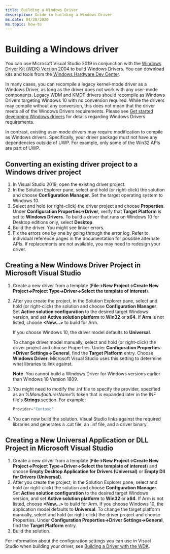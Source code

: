 ```yaml
---
title: Building a Windows Driver
description: Guide to building a Windows Driver
ms.date: 04/28/2020
ms.topic: how-to
---
```


# Building a Windows driver

You can use Microsoft Visual Studio 2019 in conjunction with the [Windows Driver Kit (WDK) Version 2004](../download-the-wdk.md) to build Windows Drivers. You can download kits and tools from the [Windows Hardware Dev Center](https://go.microsoft.com/fwlink/p/?LinkId=524487).

In many cases, you can recompile a legacy kernel-mode driver as a Windows Driver, as long as the driver does not work with any user-mode components. Legacy WDM and KMDF drivers should recompile as Windows Drivers targeting Windows 10 with no conversion required.  While the drivers may compile without any conversion, this does not mean that the driver meets all of the Windows Drivers requirements.  Please see [Get started developing Windows drivers](get-started-developing-windows-drivers.md) for details regarding Windows Drivers requirements.  

In contrast, existing user-mode drivers may require modification to compile as Windows drivers. Specifically, your driver package must not have any dependencies outside of UWP. For example, only some of the Win32 APIs are part of UWP.

## Converting an existing driver project to a Windows driver project

1.  In Visual Studio 2019, open the existing driver project.
2.  In the Solution Explorer pane, select and hold (or right-click) the solution and choose **Configuration Manager**. Set the target operating system to Windows 10.
3.  Select and hold (or right-click) the driver project and choose **Properties**. Under **Configuration Properties-&gt;Driver**, verify that **Target Platform** is set to **Windows Drivers**. To build a driver that runs on Windows 10 for Desktop editions only, select **Desktop**.
4.  Build the driver. You might see linker errors.
5.  Fix the errors one by one by going through the error log. Refer to individual reference pages in the documentation for possible alternate APIs. If replacements are not available, you may need to redesign your driver.

## Creating a New Windows Driver Project in Microsoft Visual Studio

1.  Create a new driver from a template (**File->New Project->Create New Project->Project Type->Driver->Select the template of interest**).
2.  After you create the project, in the Solution Explorer pane, select and hold (or right-click) the solution and choose **Configuration Manager**. Set **Active solution configuration** to the desired target Windows version, and set **Active solution platform** to **Win32** or **x64**. If **Arm** is not listed, choose **&lt;New...&gt;** to build for Arm.

    If you choose Windows 10, the driver model defaults to **Universal**.

    To change driver model manually, select and hold (or right-click) the driver project and choose Properties. Under **Configuration Properties->Driver Settings->General**, find the **Target Platform** entry. Choose **Windows Driver**. Microsoft Visual Studio uses this setting to determine what libraries to link against.

    **Note**  You cannot build a Windows Driver for Windows versions earlier than Windows 10 Version 1809.
3.  You might need to modify the .inf file to specify the provider, specified as an %*ManufacturerName*% token that is expanded later in the INF file's [**Strings**](../install/inf-strings-section.md) section. For example:

    ```cpp
    Provider="Contoso"
    ```

4.  You can now build the solution. Visual Studio links against the required libraries and generates a .cat file, an .inf file, and a driver binary.

## Creating a New Universal Application or DLL Project in Microsoft Visual Studio

1.	Create a new driver from a template (**File->New Project->Create New Project->Project Type->Driver->Select the template of interest**) and choose **Empty Desktop Application for Drivers (Universal)** or **Empty Dll for Drivers (Universal)**.
2.	After you create the project, in the Solution Explorer pane, select and hold (or right-click) the solution and choose **Configuration Manager**. Set **Active solution configuration** to the desired target Windows version, and set **Active solution platform** to **Win32** or **x64**. If Arm is not listed, choose **<New...>** to build for Arm.
If you choose Windows 10, the application model defaults to **Universal**.
To change the target platform manually, select and hold (or right-click) the driver project and choose Properties. Under **Configuration Properties->Driver Settings->General**, find the **Target Platform** entry.
3.	Build the solution.

For information about the configuration settings you can use in Visual Studio when building your driver, see [Building a Driver with the WDK](building-a-driver.md).
